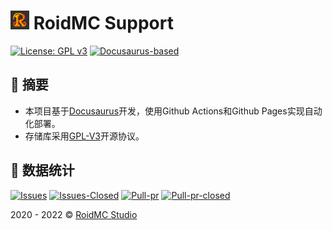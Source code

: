 # <img alt="RoidMC-Support" width="30" src="https://raw.githubusercontent.com/RoidMC/rmc-assets/main/logo/logo.png" /> RoidMC Support

[![License: GPL v3](https://img.shields.io/badge/License-GPL%20v3-blue.svg?style=flat-square)](https://github.com/RoidMC/web-support/blob/main/LICENSE)
[![Docusaurus-based](https://img.shields.io/badge/-Docusaurus_Based-gray?style=flat-square)](https://docsify.js.org)

## 💬 摘要

* 本项目基于[Docusaurus](https://docusaurus.io)开发，使用Github Actions和Github Pages实现自动化部署。
* 存储库采用[GPL-V3](https://github.com/RoidMC/web-support/blob/main/LICENSE)开源协议。

🎨  数据统计
---

[![Issues](https://img.shields.io/github/issues/RoidMC/web-support?style=flat-square)](https://github.com/RoidMC/web-support/issues)
[![Issues-Closed](https://img.shields.io/github/issues-closed/RoidMC/web-support?style=flat-square)](https://github.com/RoidMC/web-support/issues?q=is%3Aissue+is%3Aclosed)
[![Pull-pr](https://img.shields.io/github/issues-pr/RoidMC/web-support?style=flat-square)](https://github.com/RoidMC/web-support/pulls)
[![Pull-pr-closed](https://img.shields.io/github/issues-pr-closed/RoidMC/web-support?style=flat-square)](https://github.com/RoidMC/web-support/pulls?q=is%3Apr+is%3Aclosed)

2020 - 2022 © [RoidMC Studio](https://www.roidmc.com)